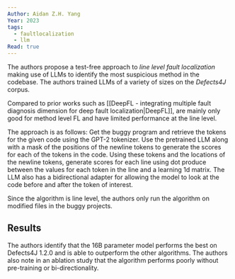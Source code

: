 ```yaml
---
Author: Aidan Z.H. Yang
Year: 2023
tags:
  - faultlocalization
  - llm
Read: true
---
```

The authors propose a test-free approach to *line level fault localization* making use of LLMs to identify the most suspicious method in the codebase. The authors trained LLMs of a variety of sizes on the *Defects4J* corpus.

Compared to prior works such as [[DeepFL - integrating multiple fault diagnosis dimension for deep fault localization|DeepFL]], are mainly only good for method level FL and have limited performance at the line level.

The approach is as follows: Get the buggy program and retrieve the tokens for the given code using the GPT-2 tokenizer. Use the pretrained LLM along with a mask of the positions of the newline tokens to generate the scores for each of the tokens in the code. Using these tokens and the locations of the newline tokens, generate scores for each line using dot produce between the values for each token in the line and a learning 1d matrix. The LLM also has a bidirectional adapter for allowing the model to look at the code before and after the token of interest.

Since the algorithm is line level, the authors only run the algorithm on modified files in the buggy projects.
## Results
The authors identify that the 16B parameter model performs the best on Defects4J 1.2.0 and is able to outperform the other algorithms. The authors also note in an ablation study that the algorithm performs poorly without pre-training or bi-directionality.
